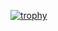 [![trophy](https://github-profile-trophy.vercel.app/?username=pranjalsrv)](https://github.com/ryo-ma/github-profile-trophy)
